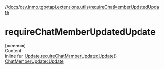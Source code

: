 //[docs](../../index.md)/[dev.inmo.tgbotapi.extensions.utils](index.md)/[requireChatMemberUpdatedUpdate](require-chat-member-updated-update.md)



# requireChatMemberUpdatedUpdate  
[common]  
Content  
inline fun [Update](../dev.inmo.tgbotapi.types.update.abstracts/-update/index.md).[requireChatMemberUpdatedUpdate](require-chat-member-updated-update.md)(): [ChatMemberUpdatedUpdate](../dev.inmo.tgbotapi.types.update.abstracts/-chat-member-updated-update/index.md)  



